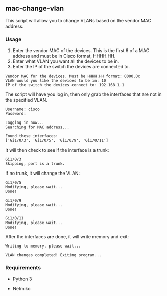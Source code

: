 ## mac-change-vlan
This script will allow you to change VLANs based on the vendor MAC address.

### Usage
1. Enter the vendor MAC of the devices. This is the first 6 of a MAC address and must be in Cisco format, HHHH.HH.
2. Enter what VLAN you want all the devices to be in.
3. Enter the IP of the switch the devices are connected to.
```
Vendor MAC for the devices. Must be HHHH.HH format: 0000.0c
VLAN would you like the devices to be in: 10
IP of the switch the devices connect to: 192.168.1.1
```
The script will have you log in, then only grab the interfaces that are not in the specified VLAN.
```
Username: cisco
Password: 

Logging in now...
Searching for MAC address...

Found these interfaces:
['Gi1/0/3', 'Gi1/0/5', 'Gi1/0/9', 'Gi1/0/11']
```

It will then check to see if the interface is a trunk:
```
Gi1/0/3
Skipping, port is a trunk.
```

If no trunk, it will change the VLAN:
```
Gi1/0/5
Modifying, please wait...
Done!

Gi1/0/9
Modifying, please wait...
Done!

Gi1/0/11
Modifying, please wait...
Done!
```
After the interfaces are done, it will write memory and exit:
```
Writing to memory, please wait...

VLAN changes completed! Exiting program...
```

### Requirements
- Python 3

- Netmiko
